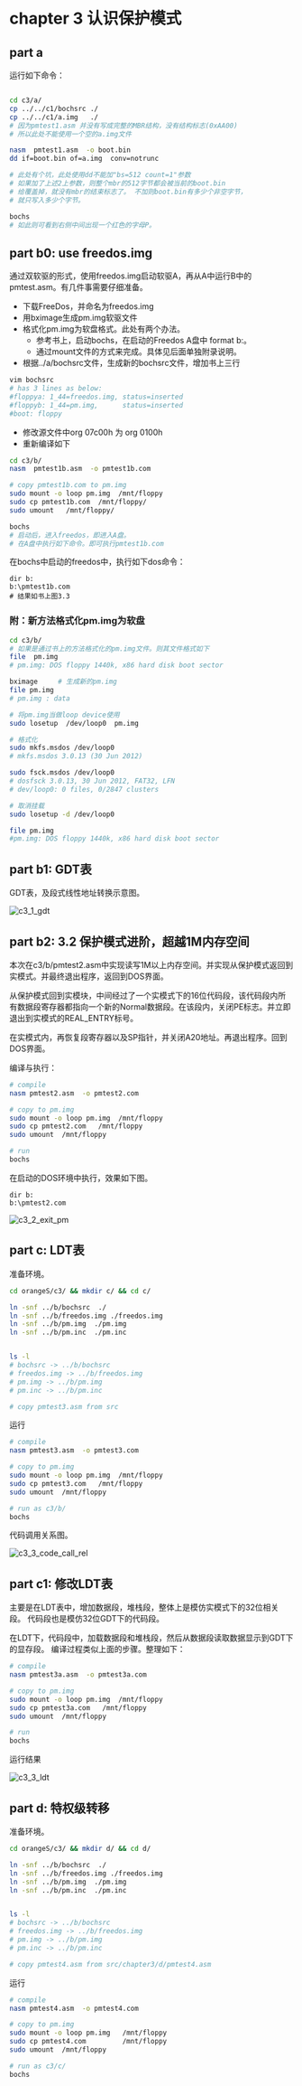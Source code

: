 
# chapter 3 认识保护模式

## part a

运行如下命令：

```bash

cd c3/a/
cp ../../c1/bochsrc ./
cp ../../c1/a.img   ./
# 因为pmtest1.asm 并没有写成完整的MBR结构，没有结构标志(0xAA00)
# 所以此处不能使用一个空的a.img文件

nasm  pmtest1.asm  -o boot.bin
dd if=boot.bin of=a.img  conv=notrunc

# 此处有个坑，此处使用dd不能加"bs=512 count=1"参数
# 如果加了上述2上参数，则整个mbr的512字节都会被当前的boot.bin
# 给覆盖掉，就没有mbr的结束标志了。 不加则boot.bin有多少个非空字节，
# 就只写入多少个字节。

bochs 
# 如此则可看到右侧中间出现一个红色的字母P。

```
##  part b0: use freedos.img
通过双软驱的形式，使用freedos.img启动软驱A，再从A中运行B中的pmtest.asm。有几件事需要仔细准备。

 * 下载FreeDos，并命名为freedos.img
 * 用bximage生成pm.img软驱文件
 * 格式化pm.img为软盘格式。此处有两个办法。
   * 参考书上，启动bochs，在启动的Freedos A盘中 format b:。
   * 通过mount文件的方式来完成。具体见后面单独附录说明。
 * 根据../a/bochsrc文件，生成新的bochsrc文件，增加书上三行

```bash
vim bochsrc
# has 3 lines as below:
#floppya: 1_44=freedos.img, status=inserted
#floppyb: 1_44=pm.img,      status=inserted
#boot: floppy
```
 * 修改源文件中org 07c00h 为 org 0100h
 * 重新编译如下

```bash
cd c3/b/
nasm  pmtest1b.asm  -o pmtest1b.com

# copy pmtest1b.com to pm.img
sudo mount -o loop pm.img  /mnt/floppy
sudo cp pmtest1b.com  /mnt/floppy/
sudo umount   /mnt/floppy/

bochs
# 启动后，进入freedos，即进入A盘。
# 在A盘中执行如下命令。即可执行pmtest1b.com
```
在bochs中启动的freedos中，执行如下dos命令：
```dos
dir b:
b:\pmtest1b.com
# 结果如书上图3.3
```

### 附：新方法格式化pm.img为软盘

```bash
cd c3/b/
# 如果是通过书上的方法格式化的pm.img文件。则其文件格式如下
file  pm.img
# pm.img: DOS floppy 1440k, x86 hard disk boot sector

bximage     # 生成新的pm.img
file pm.img 
# pm.img : data

# 将pm.img当做loop device使用
sudo losetup  /dev/loop0  pm.img

# 格式化
sudo mkfs.msdos /dev/loop0 
# mkfs.msdos 3.0.13 (30 Jun 2012)

sudo fsck.msdos /dev/loop0 
# dosfsck 3.0.13, 30 Jun 2012, FAT32, LFN
# dev/loop0: 0 files, 0/2847 clusters

# 取消挂载
sudo losetup -d /dev/loop0 

file pm.img
#pm.img: DOS floppy 1440k, x86 hard disk boot sector

```


##  part b1: GDT表

GDT表，及段式线性地址转换示意图。

![c3_1_gdt](https://raw.githubusercontent.com/jungle85gopy/orangeS/master/c3/b/c3_b1.png)



##  part b2: 3.2 保护模式进阶，超越1M内存空间

本次在c3/b/pmtest2.asm中实现读写1M以上内存空间。并实现从保护模式返回到实模式。并最终退出程序，返回到DOS界面。

从保护模式回到实模块，中间经过了一个实模式下的16位代码段，该代码段内所有数据段寄存器都指向一个新的Normal数据段。在该段内，关闭PE标志。并立即退出到实模式的REAL_ENTRY标号。

在实模式内，再恢复段寄存器以及SP指针，并关闭A20地址。再退出程序。回到DOS界面。

编译与执行：
```bash
# compile
nasm pmtest2.asm  -o pmtest2.com

# copy to pm.img
sudo mount -o loop pm.img  /mnt/floppy
sudo cp pmtest2.com   /mnt/floppy
sudo umount  /mnt/floppy

# run
bochs
```
在启动的DOS环境中执行，效果如下图。
```dos
dir b:
b:\pmtest2.com

```

![c3_2_exit_pm](https://raw.githubusercontent.com/jungle85gopy/orangeS/master/c3/b/c3_b2.png)




##  part c: LDT表
准备环境。
```bash
cd orangeS/c3/ && mkdir c/ && cd c/

ln -snf ../b/bochsrc  ./
ln -snf ../b/freedos.img ./freedos.img
ln -snf ../b/pm.img  ./pm.img
ln -snf ../b/pm.inc  ./pm.inc


ls -l
# bochsrc -> ../b/bochsrc
# freedos.img -> ../b/freedos.img
# pm.img -> ../b/pm.img
# pm.inc -> ../b/pm.inc

# copy pmtest3.asm from src
```

运行

```bash
# compile
nasm pmtest3.asm  -o pmtest3.com

# copy to pm.img
sudo mount -o loop pm.img  /mnt/floppy
sudo cp pmtest3.com   /mnt/floppy
sudo umount  /mnt/floppy

# run as c3/b/
bochs

```

代码调用关系图。

![c3_3_code_call_rel](https://raw.githubusercontent.com/jungle85gopy/orangeS/master/c3/c/c3_c1.png)


## part c1: 修改LDT表

主要是在LDT表中，增加数据段，堆栈段，整体上是模仿实模式下的32位相关段。
代码段也是模仿32位GDT下的代码段。

在LDT下，代码段中，加载数据段和堆栈段，然后从数据段读取数据显示到GDT下的显存段。
编译过程类似上面的步骤。整理如下：


```bash
# compile
nasm pmtest3a.asm  -o pmtest3a.com

# copy to pm.img
sudo mount -o loop pm.img  /mnt/floppy
sudo cp pmtest3a.com   /mnt/floppy
sudo umount  /mnt/floppy

# run 
bochs

```

运行结果

![c3_3_ldt](https://raw.githubusercontent.com/jungle85gopy/orangeS/master/c3/c/c3_c2_ldt_more.png)



##  part d: 特权级转移

准备环境。
```bash
cd orangeS/c3/ && mkdir d/ && cd d/

ln -snf ../b/bochsrc  ./
ln -snf ../b/freedos.img ./freedos.img
ln -snf ../b/pm.img  ./pm.img
ln -snf ../b/pm.inc  ./pm.inc


ls -l
# bochsrc -> ../b/bochsrc
# freedos.img -> ../b/freedos.img
# pm.img -> ../b/pm.img
# pm.inc -> ../b/pm.inc

# copy pmtest4.asm from src/chapter3/d/pmtest4.asm
```

运行

```bash
# compile
nasm pmtest4.asm  -o pmtest4.com

# copy to pm.img
sudo mount -o loop pm.img   /mnt/floppy
sudo cp pmtest4.com         /mnt/floppy
sudo umount  /mnt/floppy

# run as c3/c/
bochs

```


